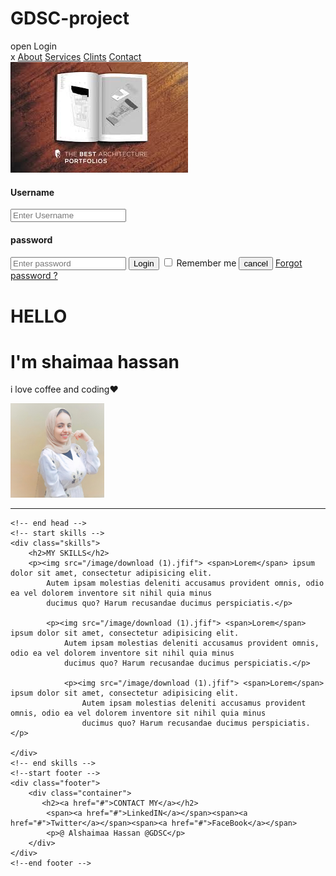 # GDSC-project<!DOCTYPE html>
<html lang="en">

<head>
    <meta charset="UTF-8">
    <meta http-equiv="X-UA-Compatible" content="IE=edge">
    <meta name="viewport" content="width=device-width, initial-scale=1.0">
    <title>my cv</title>
    <link rel="stylesheet" href="main.css" />
    <script src="main.js" defer></script>
</head>

<body>
    <!-- start header -->
    <div class="hdr">
        <span onclick="openNav()">open</span>
        <span onclick="openForm()">Login</span>
        <div class="nav" id="myNav">
            <a class="close" onclick="closeNav()">x</a>
            <a href="#">About</a>
            <a href="#">Services</a>
            <a href="#">Clints</a>
            <a href="#">Contact</a>
        </div>
    </div>
    <!-- end header -->
    <!--start login -->
    <div class="login" id="blackBack"></div>
    <form id="logForm">
        <img src="/image/about.jfif">
        <label for="use"><h4>Username</h4></label> 
        <input id="use" placeholder="Enter Username" type="text" required>
        <label for="pass"><h4>password</h4></label> 
        <input id="pass" type="password" placeholder="Enter password" required>
        <input class="log" type="submit" value="Login">
        <input id="rem" type="checkbox">
    <label class="rem" for="rem">Remember me</label>
        <input type="button"value="cancel" onclick="closeForm()" >
        <a href="#">Forgot password ?</a>
    </form>
    <!-- end login -->
    <!-- start head -->
    <div class="hd">
        <div class="container">
            <div class="text">
                <h1>HELLO</h1>
                <h1>I'm shaimaa hassan</h1>
                <p>i love coffee and coding❤</p>
            </div>
            <div><img width="150px" src="image/1658097264280.jpg" alt=""></div>
                <hr color="black">
        </div>
    </div>

    <!-- end head -->
    <!-- start skills -->
    <div class="skills">
        <h2>MY SKILLS</h2>
        <p><img src="/image/download (1).jfif"> <span>Lorem</span> ipsum dolor sit amet, consectetur adipisicing elit.
            Autem ipsam molestias deleniti accusamus provident omnis, odio ea vel dolorem inventore sit nihil quia minus
            ducimus quo? Harum recusandae ducimus perspiciatis.</p>

            <p><img src="/image/download (1).jfif"> <span>Lorem</span> ipsum dolor sit amet, consectetur adipisicing elit.
                Autem ipsam molestias deleniti accusamus provident omnis, odio ea vel dolorem inventore sit nihil quia minus
                ducimus quo? Harum recusandae ducimus perspiciatis.</p>

                <p><img src="/image/download (1).jfif"> <span>Lorem</span> ipsum dolor sit amet, consectetur adipisicing elit.
                    Autem ipsam molestias deleniti accusamus provident omnis, odio ea vel dolorem inventore sit nihil quia minus
                    ducimus quo? Harum recusandae ducimus perspiciatis.</p>

    </div>
    <!-- end skills -->
    <!--start footer -->
    <div class="footer">
        <div class="container">
           <h2><a href="#">CONTACT MY</a></h2>
            <span><a href="#">LinkedIN</a></span><span><a href="#">Twitter</a></span><span><a href="#">FaceBook</a></span>
            <p>@ Alshaimaa Hassan @GDSC</p>
        </div>
    </div>
    <!--end footer -->
</body>

</html>
